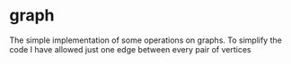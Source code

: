 # graph
The simple implementation of some operations on graphs.
To simplify the code I have allowed just one edge between every pair of vertices